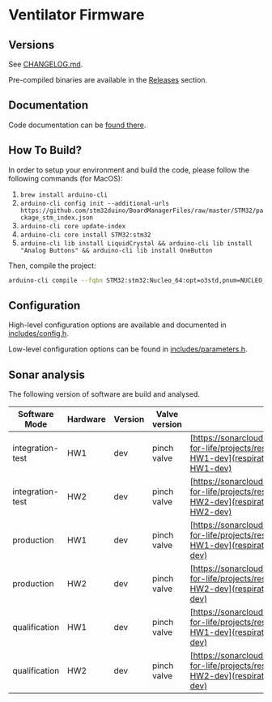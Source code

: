 # Ventilator Firmware

## Versions

See [CHANGELOG.md](CHANGELOG.md).

Pre-compiled binaries are available in the [Releases](https://github.com/makers-for-life/makair/releases) section.

## Documentation

Code documentation can be [found there](https://makers-for-life.github.io/makair/docs/software/firmware/html/files.html).

## How To Build?

In order to setup your environment and build the code, please follow the following commands (for MacOS):

1. `brew install arduino-cli`
2. `arduino-cli config init --additional-urls https://github.com/stm32duino/BoardManagerFiles/raw/master/STM32/package_stm_index.json`
3. `arduino-cli core update-index`
4. `arduino-cli core install STM32:stm32`
5. `arduino-cli lib install LiquidCrystal && arduino-cli lib install "Analog Buttons" && arduino-cli lib install OneButton`

Then, compile the project:

```sh
arduino-cli compile --fqbn STM32:stm32:Nucleo_64:opt=o3std,pnum=NUCLEO_F411RE --verbose src/software/firmware/srcs/respirator.cpp --output src/software/firmware/output/respirator-production
```

## Configuration

High-level configuration options are available and documented in [includes/config.h](includes/config.h).

Low-level configuration options can be found in [includes/parameters.h](includes/parameters.h).

## Sonar analysis

The following version of software are build and analysed.

| Software Mode    | Hardware | Version | Valve version | Link                                                                                                                                    |
| ---------------- | -------- | ------- | ------------- | --------------------------------------------------------------------------------------------------------------------------------------- |
| integration-test | HW1      | dev     | pinch valve   | [https://sonarcloud.io/organizations/makers-for-life/projects/respirator-integration-test-HW1-dev](respirator-integration-test-HW1-dev) |
| integration-test | HW2      | dev     | pinch valve   | [https://sonarcloud.io/organizations/makers-for-life/projects/respirator-integration-test-HW2-dev](respirator-integration-test-HW2-dev) |
| production       | HW1      | dev     | pinch valve   | [https://sonarcloud.io/organizations/makers-for-life/projects/respirator-production-HW1-dev](respirator-production-HW1-dev)             |
| production       | HW2      | dev     | pinch valve   | [https://sonarcloud.io/organizations/makers-for-life/projects/respirator-production-HW2-dev](respirator-production-HW2-dev)             |
| qualification    | HW1      | dev     | pinch valve   | [https://sonarcloud.io/organizations/makers-for-life/projects/respirator-qualification-HW1-dev](respirator-qualification-HW1-dev)       |
| qualification    | HW2      | dev     | pinch valve   | [https://sonarcloud.io/organizations/makers-for-life/projects/respirator-qualification-HW2-dev](respirator-qualification-HW2-dev)       |
